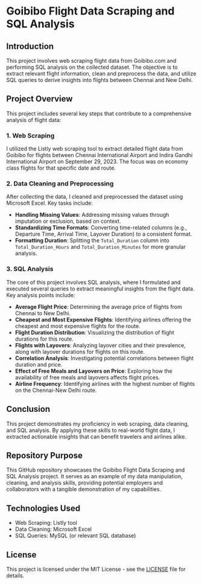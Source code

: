 # Goibibo Flight Data Scraping and SQL Analysis

## Introduction
This project involves web scraping flight data from Goibibo.com and performing SQL analysis on the collected dataset. The objective is to extract relevant flight information, clean and preprocess the data, and utilize SQL queries to derive insights into flights between Chennai and New Delhi.

## Project Overview
This project includes several key steps that contribute to a comprehensive analysis of flight data:

### 1. Web Scraping
I utilized the Listly web scraping tool to extract detailed flight data from Goibibo for flights between Chennai International Airport and Indira Gandhi International Airport on September 29, 2023. The focus was on economy class flights for that specific date and route.

### 2. Data Cleaning and Preprocessing
After collecting the data, I cleaned and preprocessed the dataset using Microsoft Excel. Key tasks include:

- **Handling Missing Values**: Addressing missing values through imputation or exclusion, based on context.
- **Standardizing Time Formats**: Converting time-related columns (e.g., Departure Time, Arrival Time, Layover Duration) to a consistent format.
- **Formatting Duration**: Splitting the `Total_Duration` column into `Total_Duration_Hours` and `Total_Duration_Minutes` for more granular analysis.

### 3. SQL Analysis
The core of this project involves SQL analysis, where I formulated and executed several queries to extract meaningful insights from the flight data. Key analysis points include:

- **Average Flight Price**: Determining the average price of flights from Chennai to New Delhi.
- **Cheapest and Most Expensive Flights**: Identifying airlines offering the cheapest and most expensive flights for the route.
- **Flight Duration Distribution**: Visualizing the distribution of flight durations for this route.
- **Flights with Layovers**: Analyzing layover cities and their prevalence, along with layover durations for flights on this route.
- **Correlation Analysis**: Investigating potential correlations between flight duration and price.
- **Effect of Free Meals and Layovers on Price**: Exploring how the availability of free meals and layovers affects flight prices.
- **Airline Frequency**: Identifying airlines with the highest number of flights on the Chennai-New Delhi route.

## Conclusion
This project demonstrates my proficiency in web scraping, data cleaning, and SQL analysis. By applying these skills to real-world flight data, I extracted actionable insights that can benefit travelers and airlines alike.

## Repository Purpose
This GitHub repository showcases the Goibibo Flight Data Scraping and SQL Analysis project. It serves as an example of my data manipulation, cleaning, and analysis skills, providing potential employers and collaborators with a tangible demonstration of my capabilities.

## Technologies Used
- Web Scraping: Listly tool
- Data Cleaning: Microsoft Excel
- SQL Queries: MySQL (or relevant SQL database)

## License
This project is licensed under the MIT License - see the [LICENSE](LICENSE) file for details.
